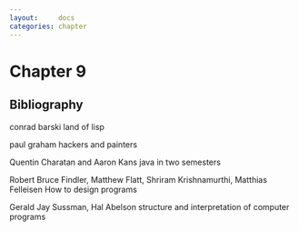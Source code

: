 ```yaml
---
layout:     docs
categories: chapter
---
```


# Chapter 9

## Bibliography

conrad barski land of lisp

paul graham hackers and painters

Quentin Charatan and Aaron Kans java in two semesters

Robert Bruce Findler, Matthew Flatt, Shriram Krishnamurthi, Matthias Felleisen How to design programs

Gerald Jay Sussman, Hal Abelson structure and interpretation of computer programs

